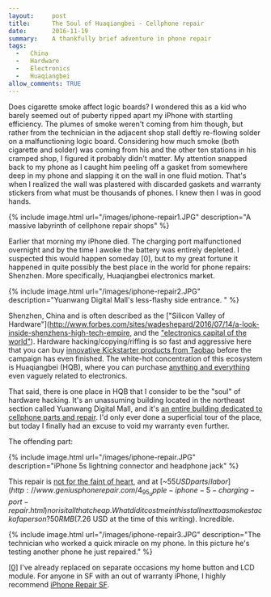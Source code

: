 ```yaml
---
layout:     post
title:      The Soul of Huaqiangbei - Cellphone repair
date:       2016-11-19
summary:    A thankfully brief adventure in phone repair
tags: 
  -   China 
  -   Hardware
  -   Electronics
  -   Huaqiangbei
allow_comments: TRUE
---
```


Does cigarette smoke affect logic boards? I wondered this as a kid who barely seemed out of puberty ripped apart my iPhone with startling efficiency. The plumes of smoke weren't coming from him though, but rather from the technician in the adjacent shop stall deftly re-flowing solder on a malfunctioning logic board. Considering how much smoke (both cigarette and solder) was coming from his and the other ten stations in his cramped shop, I figured it probably didn't matter. My attention snapped back to my phone as I caught him peeling off a gasket from somewhere deep in my phone and slapping it on the wall in one fluid motion. That's when I realized the wall was plastered with discarded gaskets and warranty stickers from what must be thousands of phones. I knew then I was in good hands.   

{% include image.html url="/images/iphone-repair1.JPG" description="A massive labyrinth of cellphone repair shops" %}

Earlier that morning my iPhone died. The charging port malfunctioned overnight and by the time I awoke the battery was entirely depleted. I suspected this would happen someday [0], but to my great fortune it happened in quite possibly the best place in the world for phone repairs: Shenzhen. More specifically, Huaqiangbei electronics market.

{% include image.html url="/images/iphone-repair2.JPG" description="Yuanwang Digital Mall's less-flashy side entrance. " %}

Shenzhen, China and is often described as the ["Silicon Valley of Hardware"](http://www.forbes.com/sites/wadeshepard/2016/07/14/a-look-inside-shenzhens-high-tech-empire, and the ["electronics capital of the world"](http://makezine.com/2015/06/15/making-in-shenzhen/)). Hardware hacking/copying/riffing is so fast and aggressive here that you can buy [innovative Kickstarter products from Taobao](http://qz.com/771727/chinas-factories-in-shenzhen-can-copy-products-at-breakneck-speed-and-its-time-for-the-rest-of-the-world-to-get-over-it/) before the campaign has even finished. The white-hot concentration of this ecosystem is Huaqiangbei (HQB), where you can purchase [anything and everything](https://shift.newco.co/what-50-buys-you-at-huaqiangbei-the-worlds-most-fascinating-electronics-market-f0384d9fca32#.dogdu2rld) even vaguely related to electronics. 

That said, there is one place in HQB that I consider to be the "soul" of hardware hacking. It's an unassuming building located in the northeast section called Yuanwang Digital Mall, and it's [an entire building dedicated to cellphone parts and repair](https://www.engadget.com/2011/06/15/shenzhen-mobile-phone-market-going-deeper-inside-huaqiangbei/). I'd only ever done a superficial tour of the place, but today I finally had an excuse to void my warranty even further. 

The offending part:

{% include image.html url="/images/iphone-repair.JPG" description="iPhone 5s lightning connector and headphone jack" %}

This repair is [not for the faint of heart](https://www.ifixit.com/Guide/iPhone+5s+Lightning+Connector+Replacement/20261), and at [~$55 USD parts/labor](http://www.geniusphonerepair.com/4_95_apple-iphone-5-charging-port-repair.html) nor is it all that cheap. What did it cost me in this stall next to a smoke stack of a person? 50 RMB ($7.26 USD at the time of this writing). Incredible. 

{% include image.html url="/images/iphone-repair3.JPG" description="The technician who worked a quick miracle on my phone. In this picture he's testing another phone he just repaired." %}

<a id="01" href="#00">[0]</a> I've already replaced on separate occasions my home button and LCD module. For anyone in SF with an out of warranty iPhone, I highly recommend [iPhone Repair SF](http://www.iphonerepairsf.com/). 